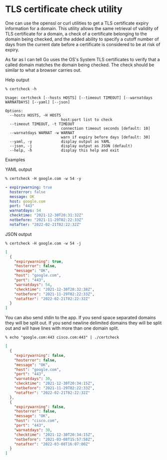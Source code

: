 # TLS certificate check utility

One can use the openssl or curl utilities to get a TLS certificate expiry
information for a domain. This utility allows the same retrieval of validity of
TLS certificate for a domain, a check of a certificate belonging to the domain
being checked, and the added ability to specify a cutoff number of days from the
current date before a certificate is considered to be at risk of expiry.

As far as I can tell Go uses the OS's System TLS certificates to verify that a
called domain matches the domain being checked. The check should be similar to
what a browser carries out.

Help output

`% certcheck -h`
```
Usage: certcheck [--hosts HOSTS] [--timeout TIMEOUT] [--warnatdays WARNATDAYS] [--yaml] [--json]

Options:
  --hosts HOSTS, -H HOSTS
                         host:port list to check
  --timeout TIMEOUT, -t TIMEOUT
                         connection timeout seconds [default: 10]
  --warnatdays WARNAT -w WARNAT
                         warn if expiry before days [default: 30]
  --yaml, -y             display output as YAML
  --json, -j             display output as JSON (default)
  --help, -h             display this help and exit
```

Examples

YAML output

`% certcheck -H google.com -w 54 -y`
```yaml
- expirywarning: true
  hosterror: false
  message: OK
  host: google.com
  port: "443"
  warnatdays: 54
  checktime: "2021-12-30T20:31:32Z"
  notbefore: "2021-11-29T02:22:33Z"
  notafter: "2022-02-21T02:22:32Z"
```

JSON output

`% certcheck -H google.com -w 54 -j`
```json
[
  {
    "expirywarning": true,
    "hosterror": false,
    "message": "OK",
    "host": "google.com",
    "port": "443",
    "warnatdays": 54,
    "checktime": "2021-12-30T20:32:38Z",
    "notbefore": "2021-11-29T02:22:33Z",
    "notafter": "2022-02-21T02:22:32Z"
  }
]
```

You can also send stdin to the app. If you send space separated domains they
will be split out. If you send newline delimited domains they will be split out
and will have lines with more than one domain split.

`% echo "google.com:443 cisco.com:443" | ./certcheck`
```json
[
  {
    "expirywarning": false,
    "hosterror": false,
    "message": "OK",
    "host": "google.com",
    "port": "443",
    "warnatdays": 30,
    "checktime": "2021-12-30T20:34:15Z",
    "notbefore": "2021-11-29T02:22:33Z",
    "notafter": "2022-02-21T02:22:32Z"
  },
  {
    "expirywarning": false,
    "hosterror": false,
    "message": "OK",
    "host": "cisco.com",
    "port": "443",
    "warnatdays": 30,
    "checktime": "2021-12-30T20:34:15Z",
    "notbefore": "2021-03-08T15:57:58Z",
    "notafter": "2022-03-08T16:07:00Z"
  }
]
```